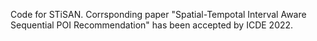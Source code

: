 Code for STiSAN.
Corrsponding paper "Spatial-Tempotal Interval Aware Sequential POI Recommendation" has been accepted by ICDE 2022.
